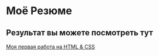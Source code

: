 # Моё Резюме

## Результат вы можете посмотреть тут

[Моя первая работа на HTML & CSS](https://denisvykhodets.github.io/Resume/)
